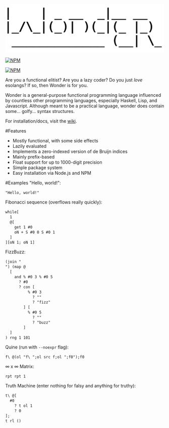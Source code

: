 ![wonder](wonder.png?raw=true)

[![NPM](https://nodei.co/npm/wonderlang.png?downloads=true)](https://npmjs.org/package/wonderlang)

[![NPM](https://nodei.co/npm-dl/wonderlang.png?months=6&height=3)](https://nodei.co/npm/wonderlang/)

Are you a functional elitist? Are you a lazy coder? Do you just _love_ esolangs? If so, then Wonder is for you.

Wonder is a general-purpose functional programming language influenced by countless other programming languages, especially Haskell, Lisp, and Javascript. Although meant to be a practical language, wonder does contain some... golfy... syntax structures.

For installation/docs, visit the [wiki](https://github.com/wonderlang/wonder/wiki).

#Features
- Mostly functional, with some side effects
- Lazily evaluated
- Implements a zero-indexed version of de Bruijn indices
- Mainly prefix-based
- Float support for up to 1000-digit precision
- Simple package system
- Easy installation via Node.js and NPM

#Examples
"Hello, world!":
```
"Hello, world!"
```

Fibonacci sequence (overflows really quickly):
```
while[
  1
  @[
    get 1 #0
    oN + S #0 0 S #0 1
  ]
][oN 1; oN 1]
```

FizzBuzz:
```
(join "
") (map @
  [
    and % #0 3 % #0 5
      ? #0
      ? con [
          % #0 3
            ? ""
            ? "fizz"
        ] [
          % #0 5
            ? ""
            ? "buzz"
        ]
  ]
) rng 1 101
```

Quine (run with `--noexpr` flag):
```
f\ @(ol "f\ ";ol src f;ol ";f0");f0
```

∞ x ∞ Matrix:
```
rpt rpt 1
```

Truth Machine (enter nothing for falsy and anything for truthy):
```
t\ @[
  #0
    ? t ol 1
    ? 0
];
t rl ()
```